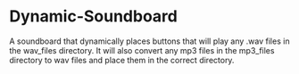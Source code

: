 # Dynamic-Soundboard
A soundboard that dynamically places buttons that will play any .wav files in the wav_files directory. It will also convert any mp3 files in the mp3_files directory to wav files and place them in the correct directory.
